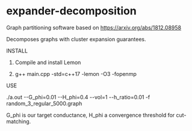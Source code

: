 # expander-decomposition

Graph partitioning software based on https://arxiv.org/abs/1812.08958

Decomposes graphs with cluster expansion guarantees.


INSTALL

1. Compile and install Lemon

2. g++ main.cpp -std=c++17 -lemon -O3 -fopenmp

USE

./a.out  --G_phi=0.01 --H_phi=0.4 --vol=1 --h_ratio=0.01 -f random_3_regular_5000.graph

G_phi is our target conductance, H_phi a convergence threshold for cut-matching.
